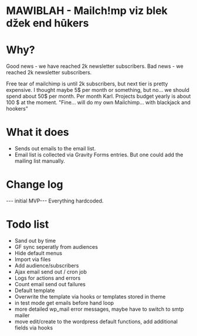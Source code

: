 # MAWIBLAH - Mailch!mp viz blek džek end hūkers
  
# Why?
Good news - we have reached 2k newsletter subscribers.
Bad news - we reached 2k newsletter subscribers.

Free tear of mailchimp is until 2k subscribers, but next tier is pretty expensive. 
I thought maybe 5$ per month or something, but no... we should spend about 50$ per month. Per month Karl.
Projects budget yearly is about 100 $ at the moment. 
"Fine... will do my own Mailchimp... with blackjack and hookers"

# What it does
- Sends out emails to the email list.
- Email list is collected via Gravity Forms entries. But one could add the mailing list manually.

# Change log
--- initial MVP---
Everything hardcoded.

# Todo list
- Sand out by time
- GF sync seperatly from audiences
- Hide default menus
- Import via files
- Add audience/subscribers
- Ajax email send out / cron job
- Logs for actions and errors
- Count email send out failures
- Default template
- Overwrite the template via hooks or templates stored in theme
- in test mode  get emails before hand loop
- more detailed wp_mail error messages, maybe have to switch to smtp mailer
- move edit/create to the wordpress default functions, add  additional fields via hooks
